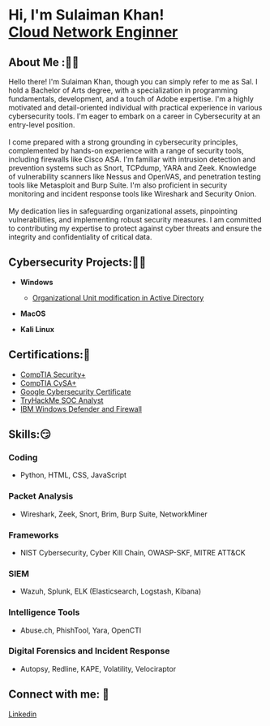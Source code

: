 <h1>Hi, I'm Sulaiman Khan! <br> <a href="https://www.linkedin.com/in/sulaimanbkhan/">Cloud Network Enginner</a>

<h2> About Me :👨‍🦱</h2>
<p1>
Hello there! I'm Sulaiman Khan, though you can simply refer to me as Sal. I hold a Bachelor of Arts degree, with a specialization in programming fundamentals, development, and a touch of Adobe expertise. I'm a highly motivated and detail-oriented individual with practical experience in various cybersecurity tools. I'm eager to embark on a career in Cybersecurity at an entry-level position.<br>
<br>
I come prepared with a strong grounding in cybersecurity principles, complemented by hands-on experience with a range of security tools, including firewalls like Cisco ASA. I'm familiar with intrusion detection and prevention systems such as Snort, TCPdump, YARA and Zeek. Knowledge of vulnerability scanners like Nessus and OpenVAS, and penetration testing tools like Metasploit and Burp Suite. I'm also proficient in security monitoring and incident response tools like Wireshark and Security Onion. <br>
<br>
My dedication lies in safeguarding organizational assets, pinpointing vulnerabilities, and implementing robust security measures. I am committed to contributing my expertise to protect against cyber threats and ensure the integrity and confidentiality of critical data.</p1>

  <h2>Cybersecurity Projects:👨‍💻</h2>

- <b>Windows</b>
  - [Organizational Unit modification in Active Directory](https://github.com/Salrocks/Active-Directory-OUs-modifications/tree/main)
 
  
- <b>MacOS</b>


- <b>Kali Linux</b>
 


<h2> Certifications:🥇 </h2>

- [CompTIA Security+](http://verify.CompTIA.org)
- [CompTIA CySA+](http://verify.CompTIA.org)
- [Google Cybersecurity Certificate](https://coursera.org/share/a8b654413a7d2fecf23e603f0ef6f51a)
- [TryHackMe SOC Analyst](https://tryhackme-certificates.s3-eu-west-1.amazonaws.com/THM-50EXOJU37O.png)
- [IBM Windows Defender and Firewall](https://coursera.org/share/3f04408fd953b5b919690c26ab37986b)


<h2> Skills:😏 </h2>

<h3>Coding</h3>
 <ul>
<li>Python, HTML, CSS, JavaScript</li>
 </ul>


<h3>Packet Analysis</h3>
<ul>
<li>Wireshark, Zeek, Snort, Brim, Burp Suite, NetworkMiner</li>

   </ul>


<h3>Frameworks</h3>
<ul>
<li>NIST Cybersecurity, Cyber Kill Chain, OWASP-SKF, MITRE ATT&CK</li>

   
 </ul>


<h3>SIEM</h3>
<ul>
<li>Wazuh, Splunk, ELK (Elasticsearch, Logstash, Kibana)</li>

   
 </ul>


<h3>Intelligence Tools</h3>
<ul>
<li>Abuse.ch, PhishTool, Yara, OpenCTI</li>

   
 </ul>
<h3> Digital Forensics and Incident Response</h3>
<ul>
<li>Autopsy, Redline, KAPE, Volatility, Velociraptor</li>

   
 </ul>




<h2>Connect with me: 🤳</h2>

<a href="https://www.linkedin.com/in/sulaimanbkhan/">Linkedin </a> <br>
<br>




